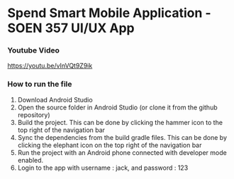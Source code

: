 # Spend Smart Mobile Application - SOEN 357 UI/UX App

### Youtube Video
https://youtu.be/vInVQt9Z9ik

### How to run the file
1. Download Android Studio 
2. Open the source folder in Android Studio (or clone it from the github repository)
3. Build the project. This can be done by clicking the hammer icon to the top right of the navigation bar
4. Sync the dependencies from the build gradle files. This can be done by clicking the elephant icon on the top right of the navigation bar
5. Run the project with an Android phone connected with developer mode enabled.
6. Login to the app with username : jack, and password : 123

